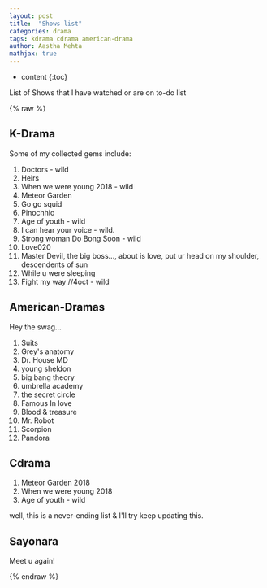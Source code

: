 ```yaml
---
layout: post
title:  "Shows list"
categories: drama
tags: kdrama cdrama american-drama
author: Aastha Mehta
mathjax: true
---
```


* content
{:toc}

List of Shows that I have watched or are on to-do list




{% raw %}
## K-Drama
Some of my collected gems include: 

1. Doctors - wild
2. Heirs
3. When we were young 2018 - wild
4. Meteor Garden
5. Go go squid
6. Pinochhio
7. Age of youth - wild
8. I can hear your voice - wild. 
9. Strong woman Do Bong Soon - wild
10. Love020
11. Master Devil, the big boss..., about is love, put ur head on my shoulder, descendents of sun
12. While u were sleeping 
13. Fight my way //4oct - wild


## American-Dramas

Hey the swag...

1. Suits
2. ‌Grey's anatomy 
3. Dr. House MD
4. young sheldon
5. big bang theory 
6. ‌umbrella academy
7. the secret circle
8. Famous In love
9. Blood & treasure
10. Mr. Robot
11. Scorpion
12. Pandora

## Cdrama
1. Meteor Garden 2018
2. When we were young 2018
3. Age of youth - wild


well, this is a never-ending list & I'll try keep updating this.

## Sayonara

Meet u again!

{% endraw %}
